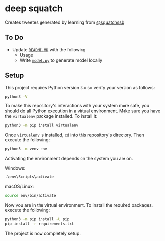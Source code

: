 # deep squatch

Creates tweetes generated by learning from [@squatchssb](https://twitter.com/squatchssb)

## To Do

- Update [`README.MD`](README.md) with the following
  - Usage
  - Write [`model.py`](model.py) to generate model locally

## Setup

This project requires Python version 3.x so verify your version as follows:

```bash
python3 -V
```

To make this repository's interactions with your system more safe, you should do all Python execution in a virtual environment. Make sure you have the `virtualenv` package installed. To install it:

```bash
python3 -m pip install virtualenv
```

Once `virtualenv` is installed, `cd` into this repository's directory. Then execute the following:

```bash
python3 -m venv env
```

Activating the environment depends on the system you are on.

Windows:

```cmd
.\env\Scripts\activate
```

macOS/Linux:

```bash
source env/bin/activate
```

Now you are in the virtual environment. To install the required packages, execute the following:

```bash
python3 -m pip install -U pip
pip install -r requirements.txt
```

The project is now completely setup.

